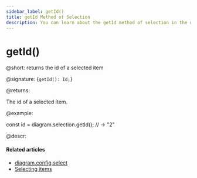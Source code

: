 ```yaml
---
sidebar_label: getId()
title: getId Method of Selection
description: You can learn about the getId method of selection in the documentation of the DHTMLX JavaScript Diagram library. Browse developer guides and API reference, try out code examples and live demos, and download a free 30-day evaluation version of DHTMLX Diagram.
---
```


# getId()

@short: returns the id of a selected item

@signature: {`getId(): Id;`}

@returns:

The id of a selected item.

@example:

const id = diagram.selection.getId(); // -> "2"

@descr:

#### Related articles

- [diagram.config.select](../../../api/diagram/select_property/)
- [Selecting items](../../../guides/manipulating_items/#selecting-items)
